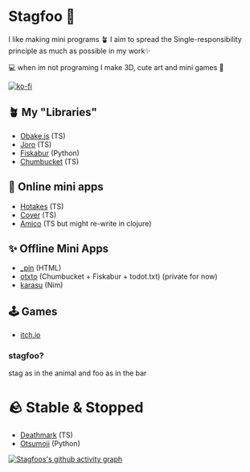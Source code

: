 # Stagfoo 🦌

I like making mini programs 🪴
I aim to spread the Single-responsibility principle as much as possible in my work✨

💻 when im not programing I make 3D, cute art and mini games 👾


[![ko-fi](https://ko-fi.com/img/githubbutton_sm.svg)](https://ko-fi.com/H2H616GHW)

## 🪴 My "Libraries"
- [Obake.js](https://github.com/stagfoo/obake) (TS)
- [Joro](https://github.com/stagfoo/joro) (TS) 
- [Fiskabur](https://github.com/stagfoo/fiskabur) (Python)
- [Chumbucket](https://github.com/stagfoo/chumbucket) (TS)

## 💽 Online mini apps
- [Hotakes](http://hotake.stagfoo.com/) (TS)
- [Cover](https://cover.stagfoo.com/) (TS)
- [Amico](https://github.com/stagfoo/amico-fe) (TS but might re-write in clojure)

## ✨ Offline Mini Apps
- [_pin](https://github.com/stagfoo/_pin) (HTML)
- [otxto](https://github.com/stagfoo/otxto) (Chumbucket + Fiskabur + todot.txt) (private for now) 
- [karasu](https://github.com/stagfoo/karasu) (Nim)

## 🕹️ Games
- [itch.io](https://stagfoo.itch.io/)

### stagfoo?
stag as in the animal and foo as in the bar


# 🪨 Stable & Stopped 
- [Deathmark](https://github.com/stagfoo/deathmark) (TS)
- [Otsumoji](https://github.com/stagfoo/otsumoji) (Python)

[![Stagfoos's github activity graph](https://github-readme-activity-graph.cyclic.app/graph?username=stagfoo&theme=high-contrast)](https://github.com/ashutosh00710/github-readme-activity-graph)
